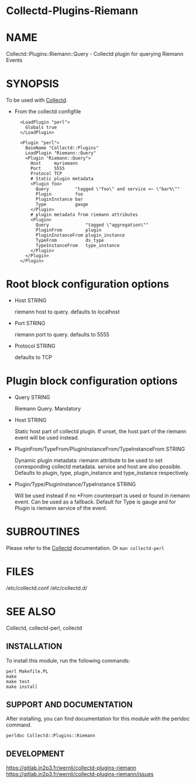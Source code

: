# Collectd-Plugins-Riemann

# NAME

Collectd::Plugins::Riemann::Query - Collectd plugin for querying Riemann Events

# SYNOPSIS

To be used with [Collectd](https://metacpan.org/pod/Collectd).

- From the collectd configfile

        <LoadPlugin "perl">
          Globals true
        </LoadPlugin>

        <Plugin "perl">
          BaseName "Collectd::Plugins"
          LoadPlugin "Riemann::Query"
          <Plugin "Riemann::Query">
            Host     myriemann
            Port     5555
            Protocol TCP
            # Static plugin metadata
            <Plugin foo>
              Query          "tagged \"foo\" and service =~ \"bar%\""
              Plugin         foo
              PluginInstance bar
              Type           gauge
            </Plugin>
            # plugin metadata from riemann attributes
            <Plugin>
              Query              "tagged \"aggregation\""
              PluginFrom         plugin
              PluginInstanceFrom plugin_instance
              TypeFrom           ds_type
              TypeInstanceFrom   type_instance
            </Plugin>
          </Plugin>
        </Plugin>

# Root block configuration options

- Host STRING

    riemann host to query. defaults to localhost

- Port STRING

    riemann port to query. defaults to 5555

- Protocol STRING

    defaults to TCP

# Plugin block configuration options

- Query STRING

    Riemann Query. Mandatory

- Host STRING

    Static host part of collectd plugin. If unset, the host part of the riemann event will be used instead.

- PluginFrom/TypeFrom/PluginInstanceFrom/TypeInstanceFrom STRING

    Dynamic plugin metadata: riemann attribute to be used to set corresponding collectd metadata. service and host are also possible. Defaults to plugin, type, plugin\_instance and type\_instance respectively.

- Plugin/Type/PluginInstance/TypeInstance STRING

    Will be used instead if no \*From counterpart is used or found in riemann event. Can be used as a fallback. Default for Type is gauge and for Plugin is riemann service of the event.

# SUBROUTINES

Please refer to the [Collectd](https://metacpan.org/pod/Collectd) documentation.
Or `man collectd-perl`

# FILES

/etc/collectd.conf
/etc/collectd.d/

# SEE ALSO

Collectd, collectd-perl, collectd

## INSTALLATION

To install this module, run the following commands:

	perl Makefile.PL
	make
	make test
	make install

## SUPPORT AND DOCUMENTATION

After installing, you can find documentation for this module with the
perldoc command.

    perldoc Collectd::Plugins::Riemann

## DEVELOPMENT

https://gitlab.in2p3.fr/wernli/collectd-plugins-riemann
https://gitlab.in2p3.fr/wernli/collectd-plugins-riemann/issues
